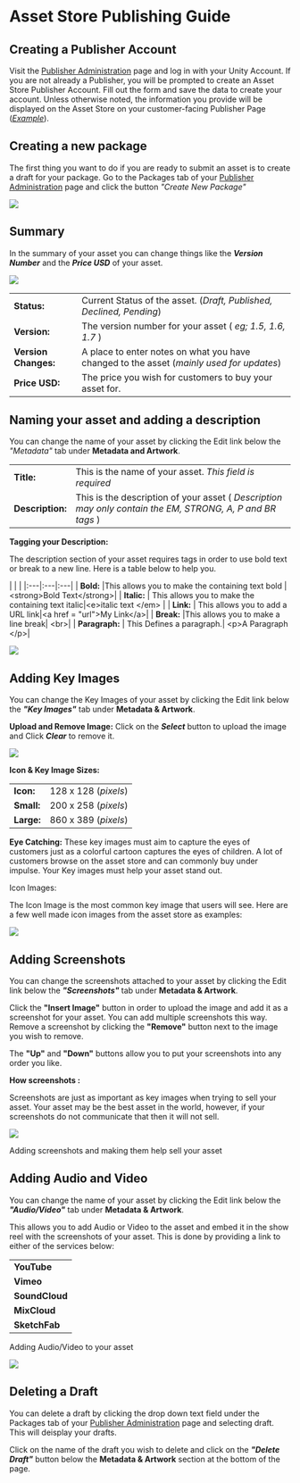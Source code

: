 Asset Store Publishing Guide
======================

Creating a Publisher Account
-----


Visit the [Publisher Administration](https://publisher.assetstore.unity3d.com/) page and log in with your Unity Account. If you are not already a Publisher, you will be prompted to create an Asset Store Publisher Account. Fill out the form and save the data to create your account. Unless otherwise noted, the information you provide will be displayed on the Asset Store on your customer-facing Publisher Page ([*Example*](https://www.assetstore.unity3d.com/en/#!/publisher/1950)).

Creating a new package
-----

The first thing you want to do if you are ready to submit an asset is to create a draft for your package. Go to the Packages tab of your [Publisher Administration](https://publisher.assetstore.unity3d.com/packages.html) page and click the button *"Create New Package"*

![](../uploads/Main/ASPG_CreateNewPackage.png) 


Summary
-----

In the summary of your asset you can change things like the ***Version Number*** and the ***Price USD*** of your asset. 

![](../uploads/Main/ASPG_Summary.png)

| | |
|:---|:---|
| **Status:** | Current Status of the asset. (*Draft, Published, Declined, Pending*)|
| **Version:** | The version number for your asset ( *eg; 1.5, 1.6, 1.7* ) |
| **Version Changes:** | A place to enter notes on what you have changed to the asset (*mainly used for updates*) |
| **Price USD:** | The price you wish for customers to buy your asset for. |


Naming your asset and adding a description
-----
You can change the name of your asset by clicking the Edit link below the *"Metadata"* tab under **Metadata and Artwork**.

| | |
|:---|:---|
| **Title:** | This is the name of your asset. *This field is required*|
| **Description:** | This is the description of your asset ( *Description may only contain the EM, STRONG, A, P and BR tags* ) |

**Tagging your Description:**

The description section of your asset requires tags in order to use bold text or break to a new line. Here is a table below to help you.

| | |
|:---|:---|:---|
| **Bold:** |This allows you to make the containing text bold | &lt;strong&gt;Bold Text&lt;/strong&gt;|
| **Italic:** | This allows you to make the containing text italic|&lt;e&gt;italic text &lt;/em&gt; |
| **Link:** | This allows you to add a URL link|&lt;a href = "url"&gt;My Link&lt;/a&gt;|
| **Break:** |This allows you to make a line break| &lt;br&gt;|
| **Paragraph:** | This Defines a paragraph.| &lt;p&gt;A Paragraph &lt;/p&gt;|

![](../uploads/Main/ASPG_MetaData.png)

Adding Key Images
-----

You can change the Key Images of your asset by clicking the Edit link below the ***"Key Images"*** tab under **Metadata & Artwork**.

**Upload and Remove Image:**
Click on the ***Select*** button to upload the image and Click ***Clear*** to remove it.

![](../uploads/Main/ASPG_UploadKeyIcon.png)


**Icon & Key Image Sizes:**

| | |
|:---|:---|
| **Icon:** | 128 x 128 (*pixels*)|
| **Small:** | 200 x 258 (*pixels*) |
| **Large:** | 860 x 389 (*pixels*) |

**Eye Catching:**
These key images must aim to capture the eyes of customers just as a colorful cartoon captures the eyes of children. A lot of customers browse on the asset store and can commonly buy under impulse. Your Key images must help your asset stand out.

Icon Images:

The Icon Image is the most common key image that users will see. Here are a few well made icon images from the asset store as examples:

![](../uploads/Main/ASPG_KeyIcons.png)

Adding Screenshots
-----
You can change the screenshots attached to your asset by clicking the Edit link below the ***"Screenshots"*** tab under **Metadata & Artwork**.

Click the **"Insert Image"** button in order to upload the image and add it as a screenshot for your asset. You can add multiple screenshots this way. Remove a screenshot by clicking the **"Remove"** button next to the image you wish to remove.

The **"Up"** and **"Down"** buttons allow you to put your screenshots into any order you like.

**How screenshots :**

Screenshots are just as important as key images when trying to sell your asset. Your asset may be the best asset in the world, however, if your screenshots do not communicate that then it will not sell.

![](../uploads/Main/ASPG_Screenshots.png)

Adding screenshots and making them help sell your asset

Adding Audio and Video
-----

You can change the name of your asset by clicking the Edit link below the ***"Audio/Video"*** tab under **Metadata & Artwork**.

This allows you to add Audio or Video to the asset and embed it in the show reel with the screenshots of your asset. This is done by providing a link to either of the services below:

| |
|:---|
| **YouTube** |
| **Vimeo** |
| **SoundCloud** |
| **MixCloud** |
| **SketchFab** |

Adding Audio/Video to your asset

![](../uploads/Main/ASPG_AddingVideo.png)

Deleting a Draft
-----

You can delete a draft by clicking the drop down text field under the Packages tab of your [Publisher Administration](https://publisher.assetstore.unity3d.com/) page and selecting draft. This will deisplay your drafts.

Click on the name of the draft you wish to delete and click on the ***"Delete Draft"*** button below the **Metadata & Artwork** section at the bottom of the page.